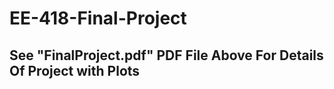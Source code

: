 # EE-418-Final-Project


## See "FinalProject.pdf" PDF File Above For Details Of Project with Plots
